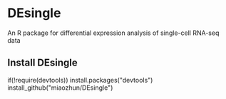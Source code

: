 # DEsingle
An R package for differential expression analysis of single-cell RNA-seq data

## Install DEsingle
if(!require(devtools)) install.packages("devtools")
install_github("miaozhun/DEsingle")
